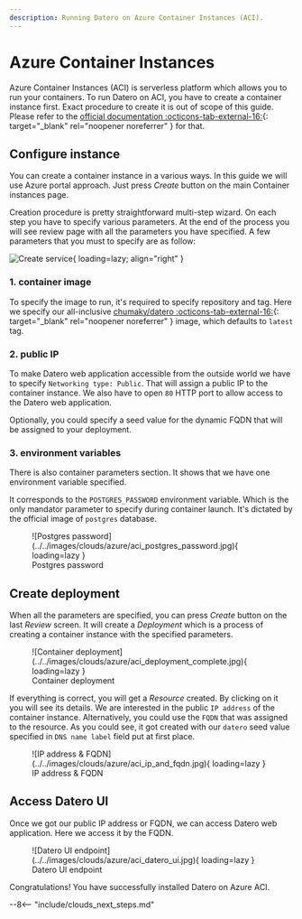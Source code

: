 ```yaml
---
description: Running Datero on Azure Container Instances (ACI).
---
```


# Azure Container Instances

Azure Container Instances (ACI) is serverless platform which allows you to run your containers.
To run Datero on ACI, you have to create a container instance first.
Exact procedure to create it is out of scope of this guide.
Please refer to the [official documentation :octicons-tab-external-16:](https://learn.microsoft.com/en-us/azure/container-instances/container-instances-quickstart-portal){: target="_blank" rel="noopener noreferrer" } for that.

## Configure instance
You can create a container instance in a various ways.
In this guide we will use Azure portal approach.
Just press _Create_ button on the main Container instances page.

Creation procedure is pretty straightforward multi-step wizard.
On each step you have to specify various parameters.
At the end of the process you will see review page with all the parameters you have specified.
A few parameters that you must to specify are as follow:

![Create service](../../images/clouds/azure/aci_container_settings.jpg){ loading=lazy; align="right" }

### 1. container image
To specify the image to run, it's required to specify repository and tag.
Here we specify our all-inclusive [chumaky/datero :octicons-tab-external-16:](https://hub.docker.com/r/chumaky/datero){: target="_blank" rel="noopener noreferrer" } image, which defaults to `latest` tag.

### 2. public IP
To make Datero web application accessible from the outside world we have to specify `Networking type: Public`.
That will assign a public IP to the container instance.
We also have to open `80` HTTP port to allow access to the Datero web application.

Optionally, you could specify a seed value for the dynamic FQDN that will be assigned to your deployment.

### 3. environment variables
There is also container parameters section.
It shows that we have one environment variable specified.


It corresponds to the `POSTGRES_PASSWORD` environment variable.
Which is the only mandator parameter to specify during container launch.
It's dictated by the official image of `postgres` database.

<figure markdown>
  ![Postgres password](../../images/clouds/azure/aci_postgres_password.jpg){ loading=lazy }
  <figcaption>Postgres password</figcaption>
</figure>


## Create deployment
When all the parameters are specified, you can press _Create_ button on the last _Review_ screen.
It will create a _Deployment_ which is a process of creating a container instance with the specified parameters.

<figure markdown>
  ![Container deployment](../../images/clouds/azure/aci_deployment_complete.jpg){ loading=lazy }
  <figcaption>Container deployment</figcaption>
</figure>

If everything is correct, you will get a _Resource_ created.
By clicking on it you will see its details.
We are interested in the public `IP address` of the container instance.
Alternatively, you could use the `FQDN` that was assigned to the resource.
As you could see, it got created with our `datero` seed value specified in `DNS name label` field put at first place.

<figure markdown>
  ![IP address & FQDN](../../images/clouds/azure/aci_ip_and_fqdn.jpg){ loading=lazy }
  <figcaption>IP address & FQDN</figcaption>
</figure>


## Access Datero UI
Once we got our public IP address or FQDN, we can access Datero web application.
Here we access it by the FQDN.

<figure markdown>
  ![Datero UI endpoint](../../images/clouds/azure/aci_datero_ui.jpg){ loading=lazy }
  <figcaption>Datero UI endpoint</figcaption>
</figure>

Congratulations! You have successfully installed Datero on Azure ACI.

--8<-- "include/clouds_next_steps.md"
